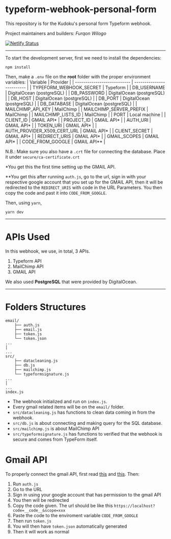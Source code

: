 # typeform-webhook-personal-form
This repository is for the Kudoku's personal form Typeform webhook.

Project maintainers and builders: *Furqon Wilogo*

[![Netlify Status](https://api.netlify.com/api/v1/badges/8caa9901-e270-4b36-a4c1-d6749ad03b06/deploy-status)](https://app.netlify.com/sites/poetic-frangollo-d86447/deploys)

---

To start the development server, first we need to install the dependencies:
```
npm install
```
Then, make a `.env` file on the **root** folder with the proper environment variables:
|          Variable           |         Provider          |
| --------------------------- | ------------------------- |
| TYPEFORM_WEBHOOK_SECRET     | Typeform                  |
| DB_USERNAME                 | DigitalOcean (postgreSQL) |
| DB_PASSWORD                 | DigitalOcean (postgreSQL) |
| DB_HOST                     | DigitalOcean (postgreSQL) |
| DB_PORT                     | DigitalOcean (postgreSQL) |
| DB_DATABASE                 | DigitalOcean (postgreSQL) |
| MAILCHIMP_API_KEY           | MailChimp                 |
| MAILCHIMP_SERVER_PREFIX     | MailChimp                 |
| MAILCHIMP_LISTS_ID          | MailChimp                 |
| PORT                        | Local machine             |
| CLIENT_ID                   | GMAIL API*                |
| PROJECT_ID                  | GMAIL API*                |
| AUTH_URI                    | GMAIL API*                |
| TOKEN_URI                   | GMAIL API*                |
| AUTH_PROVIDER_X509_CERT_URL | GMAIL API*                |
| CLIENT_SECRET               | GMAIL API*                |
| REDIRECT_URIS               | GMAIL API*                |
| GMAIL_SCOPES                | GMAIL API*                |
| CODE_FROM_GOOGLE            | GMAIL API**               |

N.B.: Make sure you also have a `.crt` file for connecting the database. Place it under `secure/ca-certificate.crt`

*You get this the first time setting up the GMAIL API.

**You get this after running `auth.js`, go to the url, sign in with your respective google account that you set up for the GMAIL API, then it will be redirected to the `REDIRECT_URIS` with code in the URL Parameters. You then copy the code and past it into `CODE_FROM_GOOGLE`.


Then, using `yarn`,
```
yarn dev
```
---
# APIs Used
In this webhook, we use, in total, 3 APIs.
1. Typeform API
2. MailChimp API
3. GMAIL API

We also used **PostgreSQL** that were provided by DigitalOcean.

---

# Folders Structures
```
email/
    ├── auth.js
    ├── email.js
    ├── token.js
    └── token.json
...
│  
...
src/
    ├── datacleaning.js
    ├── db.js
    ├── mailchimp.js
    └── typeformsignature.js
...
│  
...
index.js
```

- The webhook initialized and run on `index.js`.
- Every gmail related items will be on the `email/` folder.
- `src/datacleaning.js` has functions to clean data coming in from the webhook.
- `src/db.js` is about connecting and making query for the SQL database.
- `src/mailchimp.js` is about MailChimp API
- `src/typeformsignature.js` has functions to verified that the webhook is secure and comes from TypeForm itself.


# Gmail API
To properly connect the gmail API, first read [this](https://www.labnol.org/google-api-service-account-220405) and [this](https://developers.google.com/gmail/api/quickstart/nodejs). Then:
1. Run `auth.js`
2. Go to the URL
3. Sign in using your google account that has permission to the gmail API
4. You then will be redirected
5. Copy the code given. The url should be like this `https://localhost?code=__code__&scope=xxx`
6. Paste the code to the enviroment variable `CODE_FROM_GOOGLE`
7. Then run `token.js`
8. You will then have `token.json` automatically generated
9. Then it will work as normal